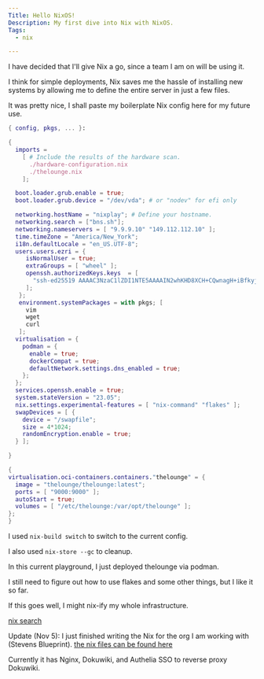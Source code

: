 ```yaml
---
Title: Hello NixOS!
Description: My first dive into Nix with NixOS.
Tags: 
  - nix

---
```


I have decided that I'll give Nix a go, since a team I am on will be using it.

I think for simple deployments, Nix saves me the hassle of installing new
systems by allowing me to define the entire server in just a few files.

It was pretty nice, I shall paste my boilerplate Nix config here for my future
use.

```nix
{ config, pkgs, ... }:

{
  imports =
    [ # Include the results of the hardware scan.
      ./hardware-configuration.nix
      ./thelounge.nix
    ];

  boot.loader.grub.enable = true;
  boot.loader.grub.device = "/dev/vda"; # or "nodev" for efi only

  networking.hostName = "nixplay"; # Define your hostname.
  networking.search = ["bns.sh"];
  networking.nameservers = [ "9.9.9.10" "149.112.112.10" ];
  time.timeZone = "America/New_York";
  i18n.defaultLocale = "en_US.UTF-8";
  users.users.ezri = {
     isNormalUser = true;
     extraGroups = [ "wheel" ];
     openssh.authorizedKeys.keys  = [
       "ssh-ed25519 AAAAC3NzaC1lZDI1NTE5AAAAIN2whKHD8XCH+CQwnagH+iBfkyjc/2f/QEfdsEi0SaKO t2"
     ];
   };
   environment.systemPackages = with pkgs; [
     vim
     wget
     curl
   ];
  virtualisation = {
    podman = {
      enable = true;
      dockerCompat = true;
      defaultNetwork.settings.dns_enabled = true;
    };
  };
  services.openssh.enable = true;
  system.stateVersion = "23.05";
  nix.settings.experimental-features = [ "nix-command" "flakes" ];
  swapDevices = [ {
    device = "/swapfile";
    size = 4*1024;
    randomEncryption.enable = true;
  } ];

}
```

```nix
{
virtualisation.oci-containers.containers."thelounge" = {
  image = "thelounge/thelounge:latest";
  ports = [ "9000:9000" ];
  autoStart = true;
  volumes = [ "/etc/thelounge:/var/opt/thelounge" ];
};
}
```

I used `nix-build switch` to switch to the current config.

I also used `nix-store --gc` to cleanup.

In this current playground, I just deployed thelounge via podman.

I still need to figure out how to use flakes and some other things, but I like
it so far.

If this goes well, I might nix-ify my whole infrastructure.

[nix search](https://search.nixos.org/packages)

Update (Nov 5): I just finished writing the Nix for the org I am working with (Stevens
Blueprint). [the nix files can be found
here](https://github.com/stevensblueprint/techops)

Currently it has Nginx, Dokuwiki, and Authelia SSO to reverse proxy Dokuwiki.

